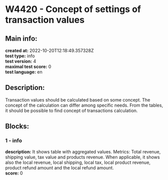 # W4420 - Concept of settings of transaction values  
## Main info:  
**created at:** 2022-10-20T12:18:49.357328Z  
**test type:** info  
**test version:** 4  
**maximal test score:** 0  
**test language:** en  
## Description:  
Transaction values should be calculated based on some concept. The concept of the calculation can differ among specific needs. From the tables, it should be possible to find concept of transactions calculation.  
## Blocks:  
### 1 - info
**description:** It shows table with aggregated values. Metrics: Total revenue, shipping value, tax value and products revenue. When applicable, it shows also the local revenue, local shipping, local tax, local product revenue, product refund amount and the local refund amount.  
**score:** 0  
